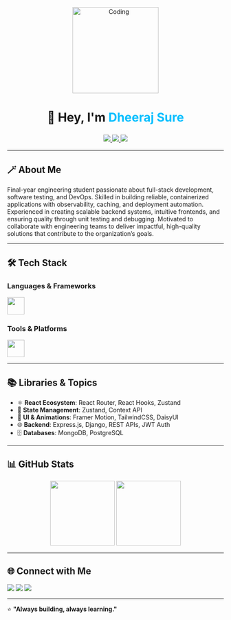 <!-- Banner / Greeting -->
<div align="center">
  <img src="https://media.giphy.com/media/your-coding-gif.gif" width="200" alt="Coding"/>
  <h1>👋 Hey, I'm <span style="color:#00BFFF">Dheeraj Sure</span></h1>
  <h3>
    <a href="mailto:dheerajsure595@gmail.com">
      <img src="https://img.shields.io/badge/Email-D14836?style=for-the-badge&logo=gmail&logoColor=white" />
    </a>
    <a href="https://linkedin.com/in/YOUR-LINKEDIN" target="_blank">
      <img src="https://img.shields.io/badge/LinkedIn-0077b5?style=for-the-badge&logo=linkedin&logoColor=white" />
    </a>
    <a href="https://hub.docker.com/u/YOUR-DOCKER-USERNAME" target="_blank">
      <img src="https://img.shields.io/badge/Docker-2496ED?style=for-the-badge&logo=docker&logoColor=white" />
    </a>
  </h3>
</div>

---

## 🪄 About Me

Final-year engineering student passionate about full-stack development, software testing, and DevOps. Skilled in 
building reliable, containerized applications with observability, caching, and deployment automation. Experienced in 
creating scalable backend systems, intuitive frontends, and ensuring quality through unit testing and debugging. 
Motivated to collaborate with engineering teams to deliver impactful, high-quality solutions that contribute to the 
organization’s goals. 

---

## 🛠️ Tech Stack

### **Languages & Frameworks**
<p align="left">
  <img src="https://skillicons.dev/icons?i=react,js,ts,html,css,tailwind,nodejs,express,django,mongodb,postgres,go,python" height="40"/>
</p>

### **Tools & Platforms**
<p align="left">
  <img src="https://skillicons.dev/icons?i=git,github,docker,postman,vscode,aws" height="40"/>
</p>

---

## 📚 Libraries & Topics
- ⚛ **React Ecosystem**: React Router, React Hooks, Zustand  
- 🧠 **State Management**: Zustand, Context API  
- 🎨 **UI & Animations**: Framer Motion, TailwindCSS, DaisyUI  
- 🌐 **Backend**: Express.js, Django, REST APIs, JWT Auth  
- 🗄 **Databases**: MongoDB, PostgreSQL  

---

## 📊 GitHub Stats
<p align="center">
  <img src="https://github-readme-stats.vercel.app/api?username=dheerajsure&show_icons=true&theme=tokyonight" height="150" />
  <img src="https://github-readme-stats.vercel.app/api/top-langs/?username=dheerajsure&layout=compact&theme=tokyonight" height="150" />
</p>

---

## 🌐 Connect with Me
<p align="left">
  <a href="mailto:dheerajsure595@gmail.com"><img src="https://img.shields.io/badge/Email-D14836?style=for-the-badge&logo=gmail&logoColor=white" /></a>
  <a href="https://linkedin.com/in/YOUR-LINKEDIN" target="_blank"><img src="https://img.shields.io/badge/LinkedIn-0077b5?style=for-the-badge&logo=linkedin&logoColor=white" /></a>
  <a href="https://github.com/dheerajsure" target="_blank"><img src="https://img.shields.io/badge/GitHub-000?style=for-the-badge&logo=github&logoColor=white" /></a>
</p>

---

⭐ **"Always building, always learning."**
